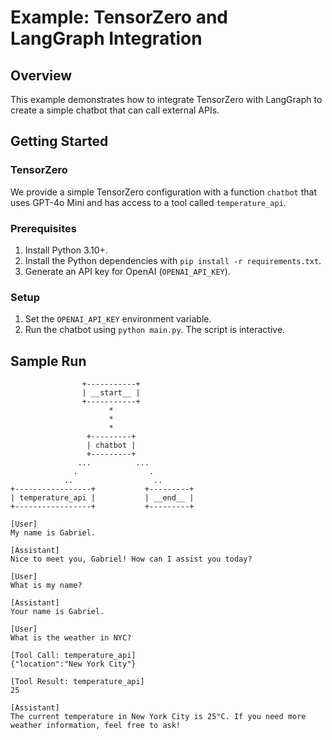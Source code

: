 # Example: TensorZero and LangGraph Integration

## Overview

This example demonstrates how to integrate TensorZero with LangGraph to create a simple chatbot that can call external APIs.

## Getting Started

### TensorZero

We provide a simple TensorZero configuration with a function `chatbot` that uses GPT-4o Mini and has access to a tool called `temperature_api`.

### Prerequisites

1. Install Python 3.10+.
2. Install the Python dependencies with `pip install -r requirements.txt`.
3. Generate an API key for OpenAI (`OPENAI_API_KEY`).

### Setup

1. Set the `OPENAI_API_KEY` environment variable.
2. Run the chatbot using `python main.py`. The script is interactive.

## Sample Run

```
                +-----------+
                | __start__ |
                +-----------+
                      *
                      *
                      *
                 +---------+
                 | chatbot |
                 +---------+
               ...          ...
              .                .
            ..                  ..
+-----------------+           +---------+
| temperature_api |           | __end__ |
+-----------------+           +---------+

[User]
My name is Gabriel.

[Assistant]
Nice to meet you, Gabriel! How can I assist you today?

[User]
What is my name?

[Assistant]
Your name is Gabriel.

[User]
What is the weather in NYC?

[Tool Call: temperature_api]
{"location":"New York City"}

[Tool Result: temperature_api]
25

[Assistant]
The current temperature in New York City is 25°C. If you need more weather information, feel free to ask!
```
